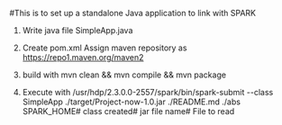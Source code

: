#This is to set up a standalone Java application to link with SPARK

1. Write java file SimpleApp.java
2. Create pom.xml
	Assign maven repository as https://repo1.maven.org/maven2

3. build with 
	mvn clean && mvn compile && mvn package
4. Execute with 
	/usr/hdp/2.3.0.0-2557/spark/bin/spark-submit --class SimpleApp ./target/Project-now-1.0.jar ./README.md ./abs
	SPARK_HOME#					class created#	jar file name#			File to read
